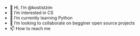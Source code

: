 - 👋 Hi, I’m @kostistzim
- 👀 I’m interested in CS
- 🌱 I’m currently learning Python
- 💞️ I’m looking to collaborate on begginer open source projects
- 📫 How to reach me 

<!---
kostistzim/kostistzim is a ✨ special ✨ repository because its `README.md` (this file) appears on your GitHub profile.
You can click the Preview link to take a look at your changes.
--->

